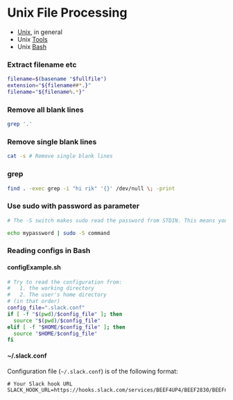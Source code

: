 # Unix File Processing 
 
 * [Unix](./unix.md), in general
 * Unix [Tools](./unix.tools.md)
 * Unix [Bash](./unix.bash.md)

### Extract filename etc

```bash
filename=$(basename "$fullfile")
extension="${filename##*.}"
filename="${filename%.*}"
```

### Remove all blank lines

```bash
grep '.' 
```

### Remove single blank lines

```bash
cat -s # Remove single blank lines
```

### grep

```bash
find . -exec grep -i "hi rik" '{}' /dev/null \; -print
```

### Use sudo with password as parameter

```bash
# The -S switch makes sudo read the password from STDIN. This means you can do

echo mypassword | sudo -S command
```

### Reading configs in Bash

#### configExample.sh

```bash
# Try to read the configuration from:
#   1. the working directory
#   2. The user's home directory
# (in that order)
config_file=".slack.conf"
if [ -f "$(pwd)/$config_file" ]; then
  source "$(pwd)/$config_file"
elif [ -f "$HOME/$config_file" ]; then
  source "$HOME/$config_file"
fi
```

#### ~/.slack.conf

 Configuration file (`~/.slack.conf`) is of the following format:

```
# Your Slack hook URL
SLACK_HOOK_URL=https://hooks.slack.com/services/BEEF4UP4/BEEF2830/BEEFnA8zI4lbaMjR6zQ8FoWr
```